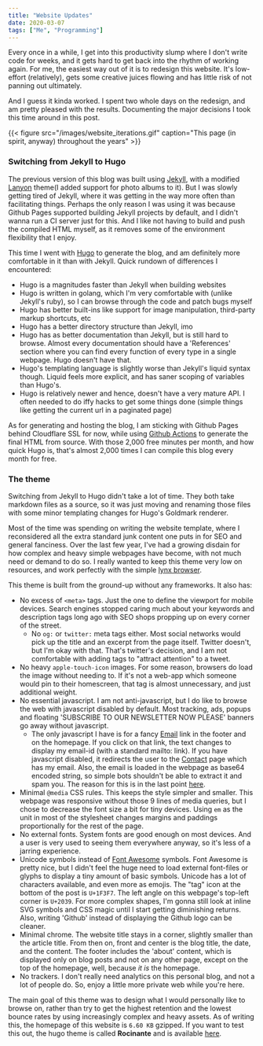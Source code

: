 ```yaml
---
title: "Website Updates"
date: 2020-03-07
tags: ["Me", "Programming"]
---
```


Every once in a while, I get into this productivity slump where I don't write code for weeks, and it gets hard to get back into the rhythm of working again. For me, the easiest way out of it is to redesign this website. It's low-effort (relatively), gets some creative juices flowing and has little risk of not panning out ultimately.

And I guess it kinda worked. I spent two whole days on the redesign, and am pretty pleased with the results. Documenting the major decisions I took this time around in this post.

<!--more-->

{{< figure src="/images/website_iterations.gif" caption="This page (in spirit, anyway) throughout the years" >}}

### Switching from Jekyll to Hugo

The previous version of this blog was built using [Jekyll][jekyll], with a modified [Lanyon][lanyon] theme(I added support for photo albums to it). But I was slowly getting tired of Jekyll, where it was getting in the way more often than facilitating things. Perhaps the only reason I was using it was because Github Pages supported building Jekyll projects by default, and I didn't wanna run a CI server just for this. And I like not having to build and push the compiled HTML myself, as it removes some of the environment flexibility that I enjoy.

This time I went with [Hugo][hugo] to generate the blog, and am definitely more comfortable in it than with Jekyll. Quick rundown of differences I encountered:
- Hugo is a magnitudes faster than Jekyll when building websites
- Hugo is written in golang, which I'm very comfortable with (unlike Jekyll's ruby), so I can browse through the code and patch bugs myself
- Hugo has better built-ins like support for image manipulation, third-party markup shortcuts, etc
- Hugo has a better directory structure than Jekyll, imo
- Hugo has as better documentation than Jekyll, but is still hard to browse. Almost every documentation should have a 'References' section where you can find every function of every type in a single webpage. Hugo doesn't have that.
- Hugo's templating language is slightly worse than Jekyll's liquid syntax though. Liquid feels more explicit, and has saner scoping of variables than Hugo's.
- Hugo is relatively newer and hence, doesn't have a very mature API. I often needed to do iffy hacks to get some things done (simple things like getting the current url in a paginated page)

As for generating and hosting the blog, I am sticking with Github Pages behind Cloudflare SSL for now, while using [Github Actions][gh-actions] to generate the final HTML from source. With those 2,000 free minutes per month, and how quick Hugo is, that's almost 2,000 times I can compile this blog every month for free.

### The theme

Switching from Jekyll to Hugo didn't take a lot of time. They both take markdown files as a source, so it was just moving and renaming those files with some minor templating changes for Hugo's Goldmark renderer.

Most of the time was spending on writing the website template, where I reconsidered all the extra standard junk content one puts in for SEO and general fanciness. Over the last few year, I've had a growing disdain for how complex and heavy simple webpages have become, with not much need or demand to do so. I really wanted to keep this theme very low on resources, and work perfectly with the simple [lynx browser][lynx].

This theme is built from the ground-up without any frameworks. It also has:

- No excess of `<meta>` tags. Just the one to define the viewport for mobile devices. Search engines stopped caring much about your keywords and description tags long ago with SEO shops propping up on every corner of the street.
  - No `og:` or `twitter:` meta tags either. Most social networks would pick up the title and an excerpt from the page itself. Twitter doesn't, but I'm okay with that. That's twitter's decision, and I am not comfortable with adding tags to "attract attention" to a tweet.
- No heavy `apple-touch-icon` images. For some reason, browsers do load the image without needing to. If it's not a web-app which someone would pin to their homescreen, that tag is almost unnecessary, and just additional weight.
- No essential javascript. I am not anti-javascript, but I do like to browse the web with javascript disabled by default. Most tracking, ads, popups and floating 'SUBSCRIBE TO OUR NEWSLETTER NOW PLEASE' banners go away without javascript.
  - The only javascript I have is for a fancy <a href="/contact" class="email-hook" id="website-update-example">Email</a> link in the footer and on the homepage. If you click on that link, the text changes to display my email-id (with a standard mailto: link). If you have javascript disabled, it redirects the user to the [Contact][contact] page which has my email. Also, the email is loaded in the webpage as base64 encoded string, so simple bots shouldn't be able to extract it and spam you. The reason for this is in the last point [here][web-etiquette].
- Minimal `@media` CSS rules. This keeps the style simpler and smaller. This webpage was responsive without those 9 lines of media queries, but I chose to decrease the font size a bit for tiny devices. Using `em` as the unit in most of the stylesheet changes margins and paddings proportionally for the rest of the page.
- No external fonts. System fonts are good enough on most devices. And a user is very used to seeing them everywhere anyway, so it's less of a jarring experience.
- Unicode symbols instead of [Font Awesome][font-awesome] symbols. Font Awesome is pretty nice, but I didn't feel the huge need to load external font-files or glyphs to display a tiny amount of basic symbols. Unicode has a lot of characters available, and even more as emojis. The "tag" icon at the bottom of the post is `U+1F3F7`. The left angle on this webpage's top-left corner is `U+2039`. For more complex shapes, I'm gonna still look at inline SVG symbols and CSS magic until I start getting diminishing returns. Also, writing 'Github' instead of displaying the Github logo can be cleaner.
- Minimal chrome. The website title stays in a corner, slightly smaller than the article title. From then on, front and center is the blog title, the date, and the content. The footer includes the 'about' content, which is displayed only on blog posts and not on any other page, except on the top of the homepage, well, because _it is_ the homepage.
- No trackers. I don't really need analytics on this personal blog, and not a lot of people do. So, enjoy a little more private web while you're here.

The main goal of this theme was to design what I would personally like to browse on, rather than try to get the highest retention and the lowest bounce rates by using increasingly complex and heavy assets. As of writing this, the homepage of this website is `6.60 KB` gzipped. If you want to test this out, the hugo theme is called **Rocinante** and is available [here][rocinante].

[lanyon]: https://github.com/poole/lanyon
[jekyll]: https://jekyllrb.com
[hugo]: https://gohugo.io
[gh-actions]: https://github.com/features/actions
[lynx]: https://lynx.invisible-island.net
[contact]: /contact
[web-etiquette]: /2017/08/02/link-etiquettes
[font-awesome]: https://fontawesome.io
[rocinante]: https://github.com/mavidser/hugo-rocinante